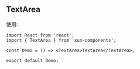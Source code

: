 ## TextArea

使用:

```tsx
import React from 'react';
import { TextArea } from 'xun-components';

const Demo = () => <TextArea>TextArea</TextArea>;

export default Demo;
```
